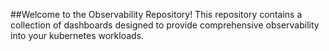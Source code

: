 ##Welcome to the Observability Repository! This repository contains a collection of dashboards designed to provide comprehensive observability into your kubernetes workloads.